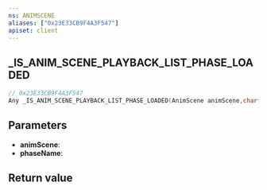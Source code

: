 ```yaml
---
ns: ANIMSCENE
aliases: ["0x23E33CB9F4A3F547"]
apiset: client
---
```

## _IS_ANIM_SCENE_PLAYBACK_LIST_PHASE_LOADED

```c
// 0x23E33CB9F4A3F547
Any _IS_ANIM_SCENE_PLAYBACK_LIST_PHASE_LOADED(AnimScene animScene,char* phaseName);
```


## Parameters
* **animScene**:
* **phaseName**:

## Return value